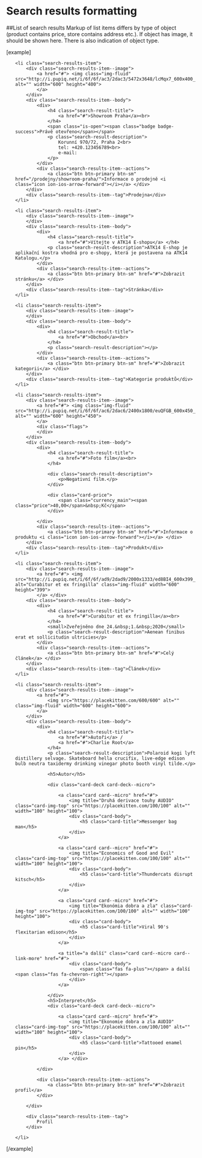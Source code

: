 Search results formatting
=========================

##List of search results
Markup of list items differs by type of object (product contains price, store contains address etc.). If object has image, it should be shown here. There is also indication of object type. 

[example]
<ul class="search-results-list">

	<li class="search-results-item">
		<div class="search-results-item--image">
			<a href="#"> <img class="img-fluid" src="http://i.pupiq.net/i/6f/6f/ac3/2dac3/5472x3648/lcMqx7_600x400_f56e70d9c82d7d54.jpg" alt="" width="600" height="400">
			</a>
		</div>
		<div class="search-results-item--body">
			<div>
				<h4 class="search-result-title">
					<a href="#">Showroom Praha</a><br>
				</h4>
				<span class="is-open"><span class="badge badge-success">Právě otevřeno</span></span>
				<p class="search-result-description">
					Korunní 970/72, Praha 2<br>
					tel: +420.123456789<br>
					e-mail:
				</p>
			</div>
			<div class="search-results-item--actions">
				<a class="btn btn-primary btn-sm" href="/prodejny/showroom-praha/">Informace o prodejně <i class="icon ion-ios-arrow-forward"></i></a> </div>
		</div>
		<div class="search-results-item--tag">Prodejna</div>
	</li>

	<li class="search-results-item">
		<div class="search-results-item--image">
		</div>
		<div class="search-results-item--body">
			<div>
				<h4 class="search-result-title">
					<a href="#">Vítejte v ATK14 E-shopu</a> </h4>
				<p class="search-result-description">ATK14 E-shop je aplikační kostra vhodná pro e-shopy, která je postavena na ATK14 Katalogu.</p>
			</div>
			<div class="search-results-item--actions">
				<a class="btn btn-primary btn-sm" href="#">Zobrazit stránku</a> </div>
		</div>
		<div class="search-results-item--tag">Stránka</div>
	</li>

	<li class="search-results-item">
		<div class="search-results-item--image">
		</div>
		<div class="search-results-item--body">
			<div>
				<h4 class="search-result-title">
					<a href="#">Obchod</a><br>
				</h4>
				<p class="search-result-description"></p>
			</div>
			<div class="search-results-item--actions">
				<a class="btn btn-primary btn-sm" href="#">Zobrazit kategorii</a> </div>
		</div>
		<div class="search-results-item--tag">Kategorie produktů</div>
	</li>

	<li class="search-results-item">
		<div class="search-results-item--image">
			<a href="#"> <img class="img-fluid" src="http://i.pupiq.net/i/6f/6f/ac6/2dac6/2400x1800/euQFGB_600x450_789851afd45c0449.jpg" alt="" width="600" height="450">
			</a>
			<div class="flags">
			</div>
		</div>
		<div class="search-results-item--body">
			<div>
				<h4 class="search-result-title">
					<a href="#">Foto film</a><br>
				</h4>

				<div class="search-result-description">
					<p>Negativní film.</p>
				</div>

				<div class="card-price">
					<span class="currency_main"><span class="price">40,00</span>&nbsp;Kč</span>
				</div>

			</div>
			<div class="search-results-item--actions">
				<a class="btn btn-primary btn-sm" href="#">Informace o produktu <i class="icon ion-ios-arrow-forward"></i></a> </div>
		</div>
		<div class="search-results-item--tag">Produkt</div>
	</li>

	<li class="search-results-item">
		<div class="search-results-item--image">
			<a href="#"> <img src="http://i.pupiq.net/i/6f/6f/ad9/2dad9/2000x1333/ed8BI4_600x399_29d35a2b41882332.jpg" alt="Curabitur et ex fringilla" class="img-fluid" width="600" height="399">
			</a> </div>
		<div class="search-results-item--body">
			<div>
				<h4 class="search-result-title">
					<a href="#">Curabitur et ex fringilla</a><br>
				</h4>
				<small>Zveřejněno dne 24.&nbsp;1.&nbsp;2020</small>
				<p class="search-result-description">Aenean finibus erat et sollicitudin ultricies</p>
			</div>
			<div class="search-results-item--actions">
				<a class="btn btn-primary btn-sm" href="#">Celý článek</a> </div>
		</div>
		<div class="search-results-item--tag">Článek</div>
	</li>
	
	<li class="search-results-item">
		<div class="search-results-item--image">
			<a href="#">
				<img src="https://placekitten.com/600/600" alt="" class="img-fluid" width="600" height="600">
			</a>
		</div>
		<div class="search-results-item--body">
			<div>
				<h4 class="search-result-title">
					<a href="#">Autoři</a> /
					<a href="#">Charlie Root</a>
				</h4>
				<p class="search-result-description">Polaroid kogi lyft distillery selvage. Skateboard hella crucifix, live-edge edison bulb neutra taxidermy drinking vinegar photo booth vinyl tilde.</p>

				<h5>Autor</h5>
				
				<div class="card-deck card-deck--micro">

					<a class="card card--micro" href="#">
						<img title="Druhá derivace touhy AUDIO" class="card-img-top" src="https://placekitten.com/100/100" alt="" width="100" height="100">
						<div class="card-body">
							<h5 class="card-title">Messenger bag man</h5>
						</div>
					</a>
					
					<a class="card card--micro" href="#">
						<img title="Economics of Good and Evil" class="card-img-top" src="https://placekitten.com/100/100" alt="" width="100" height="100">
						<div class="card-body">
							<h5 class="card-title">Thundercats disrupt kitsch</h5>
						</div>
					</a>
					
					<a class="card card--micro" href="#">
						<img title="Ekonómia dobra a zla" class="card-img-top" src="https://placekitten.com/100/100" alt="" width="100" height="100">
						<div class="card-body">
							<h5 class="card-title">Viral 90's flexitarian edison</h5>
						</div>
					</a>

					<a title="a další" class="card card--micro card--link-more" href="#">
						<div class="card-body">
							<span class="fas fa-plus"></span> a další <span class="fas fa-chevron-right"></span>
						</div>
					</a>

				</div>
				<h5>Interpret</h5>
				<div class="card-deck card-deck--micro">

					<a class="card card--micro" href="#">
						<img title="Ekonomie dobra a zla AUDIO" class="card-img-top" src="https://placekitten.com/100/100" alt="" width="100" height="100">
						<div class="card-body">
							<h5 class="card-title">Tattooed enamel pin</h5>
						</div>
					</a> </div>

			</div>
			
			<div class="search-results-item--actions">
				<a class="btn btn-primary btn-sm" href="#">Zobrazit profil</a> 
			</div>
			
		</div>
		
		<div class="search-results-item--tag">
			Profil
		</div>
		
	</li>

</ul>
[/example]